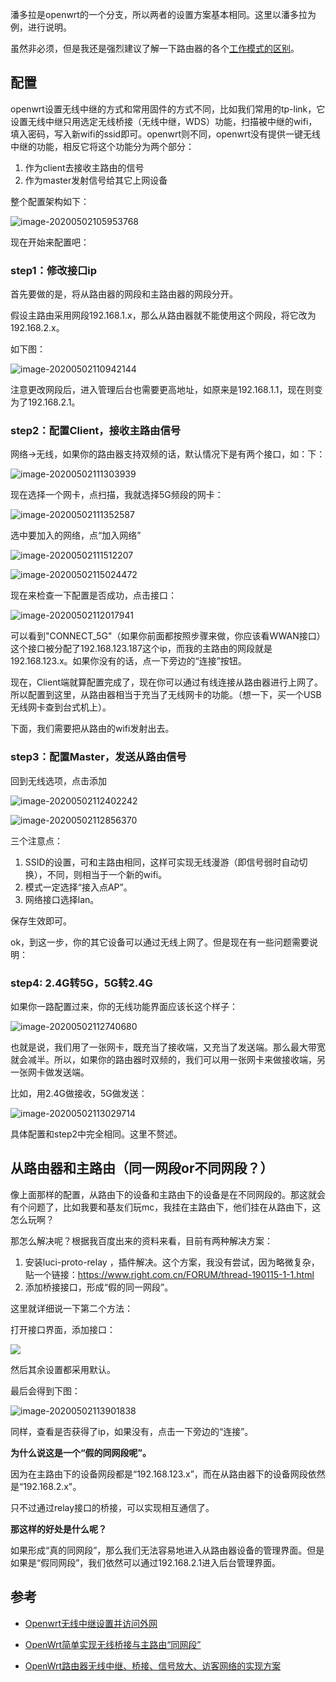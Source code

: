 

潘多拉是openwrt的一个分支，所以两者的设置方案基本相同。这里以潘多拉为例，进行说明。

虽然非必须，但是我还是强烈建议了解一下路由器的各个[工作模式的区别](https://ravenxrz.github.io/archives/b8925de5.html)。

## 配置

openwrt设置无线中继的方式和常用固件的方式不同，比如我们常用的tp-link，它设置无线中继只用选定无线桥接（无线中继，WDS）功能，扫描被中继的wifi，填入密码，写入新wifi的ssid即可。openwrt则不同，openwrt没有提供一键无线中继的功能，相反它将这个功能分为两个部分：

1. 作为client去接收主路由的信号
2. 作为master发射信号给其它上网设备

整个配置架构如下：

![image-20200502105953768](https://cdn.jsdelivr.net/gh/ravenxrz/PicBed/img/image-20200502105953768.png)

<!--more-->

现在开始来配置吧：

### step1：修改接口ip

首先要做的是，将从路由器的网段和主路由器的网段分开。

假设主路由采用网段192.168.1.x，那么从路由器就不能使用这个网段，将它改为192.168.2.x。

如下图：

![image-20200502110942144](https://cdn.jsdelivr.net/gh/ravenxrz/PicBed/img/image-20200502110942144.png)

注意更改网段后，进入管理后台也需要更高地址，如原来是192.168.1.1，现在则变为了192.168.2.1。

### step2：配置Client，接收主路由信号

网络->无线，如果你的路由器支持双频的话，默认情况下是有两个接口，如：下：

![image-20200502111303939](https://cdn.jsdelivr.net/gh/ravenxrz/PicBed/img/image-20200502111303939.png)

现在选择一个网卡，点扫描，我就选择5G频段的网卡：

![image-20200502111352587](https://cdn.jsdelivr.net/gh/ravenxrz/PicBed/img/image-20200502111352587.png)

选中要加入的网络，点“加入网络”

![image-20200502111512207](https://cdn.jsdelivr.net/gh/ravenxrz/PicBed/img/image-20200502111512207.png)

![image-20200502115024472](https://cdn.jsdelivr.net/gh/ravenxrz/PicBed/img/image-20200502115024472.png)

现在来检查一下配置是否成功，点击接口：

![image-20200502112017941](https://cdn.jsdelivr.net/gh/ravenxrz/PicBed/img/image-20200502112017941.png)

可以看到"CONNECT_5G"（如果你前面都按照步骤来做，你应该看WWAN接口）这个接口被分配了192.168.123.187这个ip，而我的主路由的网段就是192.168.123.x。如果你没有的话，点一下旁边的“连接”按钮。

现在，Client端就算配置完成了，现在你可以通过有线连接从路由器进行上网了。所以配置到这里，从路由器相当于充当了无线网卡的功能。（想一下，买一个USB无线网卡查到台式机上）。

下面，我们需要把从路由的wifi发射出去。

### step3：配置Master，发送从路由信号

回到无线选项，点击添加

![image-20200502112402242](https://cdn.jsdelivr.net/gh/ravenxrz/PicBed/img/image-20200502112402242.png)

![image-20200502112856370](https://cdn.jsdelivr.net/gh/ravenxrz/PicBed/img/image-20200502112856370.png)

三个注意点：

1. SSID的设置，可和主路由相同，这样可实现无线漫游（即信号弱时自动切换），不同，则相当于一个新的wifi。
2. 模式一定选择“接入点AP”。
3. 网络接口选择lan。

保存生效即可。

ok，到这一步，你的其它设备可以通过无线上网了。但是现在有一些问题需要说明：

### step4: 2.4G转5G，5G转2.4G

如果你一路配置过来，你的无线功能界面应该长这个样子：

![image-20200502112740680](https://cdn.jsdelivr.net/gh/ravenxrz/PicBed/img/image-20200502112740680.png)

也就是说，我们用了一张网卡，既充当了接收端，又充当了发送端。那么最大带宽就会减半。所以，如果你的路由器时双频的，我们可以用一张网卡来做接收端，另一张网卡做发送端。

比如，用2.4G做接收，5G做发送：

![image-20200502113029714](https://cdn.jsdelivr.net/gh/ravenxrz/PicBed/img/image-20200502113029714.png)

具体配置和step2中完全相同。这里不赘述。

## 从路由器和主路由（同一网段or不同网段？）

像上面那样的配置，从路由下的设备和主路由下的设备是在不同网段的。那这就会有个问题了，比如我要和基友们玩mc，我挂在主路由下，他们挂在从路由下，这怎么玩啊？

那怎么解决呢？根据我百度出来的资料来看，目前有两种解决方案：

1. 安装luci-proto-relay ，插件解决。这个方案，我没有尝试，因为略微复杂，贴一个链接：https://www.right.com.cn/FORUM/thread-190115-1-1.html
2. 添加桥接接口，形成“假的同一网段”。

这里就详细说一下第二个方法：

打开接口界面，添加接口：

![](https://cdn.jsdelivr.net/gh/ravenxrz/PicBed/img/image-20200502113749281.png)

然后其余设置都采用默认。

最后会得到下图：

![image-20200502113901838](https://cdn.jsdelivr.net/gh/ravenxrz/PicBed/img/image-20200502115224199.png)

同样，查看是否获得了ip，如果没有，点击一下旁边的“连接”。

**为什么说这是一个“假的同网段呢”。**

因为在主路由下的设备网段都是“192.168.123.x”，而在从路由器下的设备网段依然是“192.168.2.x"。

只不过通过relay接口的桥接，可以实现相互通信了。

**那这样的好处是什么呢？**

如果形成“真的同网段”，那么我们无法容易地进入从路由器设备的管理界面。但是如果是“假同网段”，我们依然可以通过192.168.2.1进入后台管理界面。

## 参考

- [Openwrt无线中继设置并访问外网](https://www.cnblogs.com/wsine/p/5238465.html)
- [OpenWrt简单实现无线桥接与主路由“同网段”](https://www.right.com.cn/forum/thread-4009564-1-1.html)

- [OpenWrt路由器无线中继、桥接、信号放大、访客网络的实现方案](https://blog.csdn.net/lvshaorong/article/details/53230545)